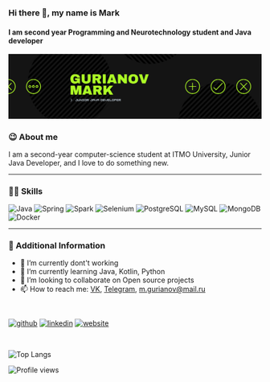 ### Hi there 👋, my name is Mark

#### I am second year Programming and Neurotechnology student and Java developer
[![I am second year Programming and Neurotechnology student and Java developer](https://github.com/Mark1708/Mark1708/blob/master/assets/header.png?raw=true)](https://www.linkedin.com/in/https://www.linkedin.com/in/mark-gurianov-605616201/)

### 😉 About me
I am a second-year computer-science student at ITMO University, Junior Java Developer, and I love to do something new.

---

### 💪🏻  Skills

![Java](https://img.shields.io/badge/-Java-0a0a0a?style=for-the-badge&logo=Java) ![Spring](https://img.shields.io/badge/-Spring-0a0a0a?style=for-the-badge&logo=Spring) ![Spark](https://img.shields.io/badge/-Apache&Spark-0a0a0a?style=for-the-badge&logo=Apache&Spark) ![Selenium](https://img.shields.io/badge/-Selenium-0a0a0a?style=for-the-badge&logo=Selenium) ![PostgreSQL](https://img.shields.io/badge/-PostgreSQL-0a0a0a?style=for-the-badge&logo=postgresql) ![MySQL](https://img.shields.io/badge/-MySQL-0a0a0a?style=for-the-badge&logo=MySQL) ![MongoDB](https://img.shields.io/badge/-MongoDB-0a0a0a?style=for-the-badge&logo=MongoDB) ![Docker](https://img.shields.io/badge/-Docker-0a0a0a?style=for-the-badge&logo=Docker)

---
### 📄  Additional Information
- 🔭 I’m currently dont't working
- 🌱 I’m currently learning Java, Kotlin, Python 
- 👯 I’m looking to collaborate on Open source projects 
- 📫 How to reach me: [VK](https://vk.com/mgurianov), [Telegram](https://t.me/MarkStav), m.gurianov@mail.ru

<br/>

[<img src='https://cdn.jsdelivr.net/npm/simple-icons@3.0.1/icons/github.svg' alt='github' height='40'>](https://github.com/https://github.com/Mark1708)  [<img src='https://cdn.jsdelivr.net/npm/simple-icons@3.0.1/icons/linkedin.svg' alt='linkedin' height='40'>](https://www.linkedin.com/in/https://www.linkedin.com/in/mark-gurianov-605616201//)  [<img src='https://cdn.jsdelivr.net/npm/simple-icons@3.0.1/icons/icloud.svg' alt='website' height='40'>](https://mark1708.github.io/)  

<br/>

![Top Langs](https://github-readme-stats.vercel.app/api/top-langs/?username=Mark1708&layout=compact)


![Profile views](https://gpvc.arturio.dev/Mark1708)  
